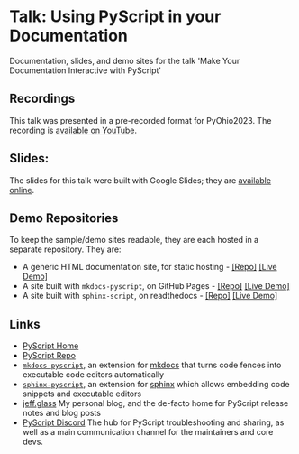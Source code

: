 # Talk: Using PyScript in your Documentation
Documentation, slides, and demo sites for the talk 'Make Your Documentation Interactive with PyScript'

## Recordings

This talk was presented in a pre-recorded format for PyOhio2023. The recording is [available on YouTube](https://www.youtube.com/watch?v=ysSewLZEqnM).

## Slides:
The slides for this talk were built with Google Slides; they are [available online](https://docs.google.com/presentation/d/15t7FFZRJl6QUtWVuk2G_7Db61EjJ6OdC-nezSAj9i9s/edit?usp=sharing).

## Demo Repositories

To keep the sample/demo sites readable, they are each hosted in a separate repository. They are:

  * A generic HTML documentation site, for static hosting - [[Repo]](https://github.com/JeffersGlass/pyscript-docs-demo-S3) [[Live Demo]](http://pyscript-docs-s3-demo.s3-website-us-east-1.amazonaws.com/)
  * A site built with `mkdocs-pyscript`, on GitHub Pages - [[Repo]](https://github.com/JeffersGlass/mkdocs-pyscript-demo) [[Live Demo]](https://jeffersglass.github.io/mkdocs-pyscript-demo/)
  * A site built with `sphinx-script`, on readthedocs - [[Repo]](https://github.com/JeffersGlass/sphinx-pyscript-demo) [[Live Demo]](https://sphinx-pyscript-demo.readthedocs.io/en/latest/)

## Links
  * [PyScript Home](https://pyscript.net)
  * [PyScript Repo](https://github.com/pyscript/pyscript)
  * [`mkdocs-pyscript`](https://github.com/JeffersGlass/mkdocs-pyscript), an extension for [mkdocs](https://www.mkdocs.org/) that turns code fences into executable code editors automatically
  * [`sphinx-pyscript`](https://github.com/sphinx-extensions2/sphinx-pyscript), an extension for [sphinx](https://www.sphinx-doc.org/en/master/) which allows embedding code snippets and executable editors
  * [jeff.glass](https://jeff.glass) My personal blog, and the de-facto home for PyScript release notes and blog posts
  * [PyScript Discord](https://discord.gg/u7Wcvza9Tx) The hub for PyScript troubleshooting and sharing, as well as a main communication channel for the maintainers and core devs.
